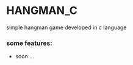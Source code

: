 # HANGMAN_C
simple hangman game developed in c language<br>
<h3>some features:</h3>
<ul>
<li>soon ...</li>
</ul>
